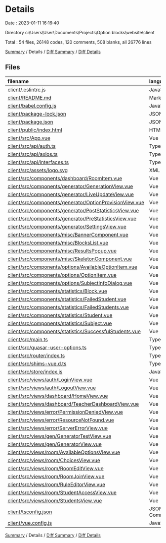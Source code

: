 # Details

Date : 2023-01-11 16:16:40

Directory c:\\Users\\User\\Documents\\Projects\\Option blocks\\website\\client

Total : 54 files,  26148 codes, 120 comments, 508 blanks, all 26776 lines

[Summary](results.md) / Details / [Diff Summary](diff.md) / [Diff Details](diff-details.md)

## Files
| filename | language | code | comment | blank | total |
| :--- | :--- | ---: | ---: | ---: | ---: |
| [client/.eslintrc.js](/client/.eslintrc.js) | JavaScript | 18 | 0 | 1 | 19 |
| [client/README.md](/client/README.md) | Markdown | 19 | 0 | 6 | 25 |
| [client/babel.config.js](/client/babel.config.js) | JavaScript | 5 | 0 | 1 | 6 |
| [client/package-lock.json](/client/package-lock.json) | JSON | 21,366 | 0 | 1 | 21,367 |
| [client/package.json](/client/package.json) | JSON | 40 | 0 | 1 | 41 |
| [client/public/index.html](/client/public/index.html) | HTML | 17 | 1 | 2 | 20 |
| [client/src/App.vue](/client/src/App.vue) | Vue | 184 | 5 | 27 | 216 |
| [client/src/api/auth.ts](/client/src/api/auth.ts) | TypeScript | 12 | 3 | 5 | 20 |
| [client/src/api/axios.ts](/client/src/api/axios.ts) | TypeScript | 24 | 8 | 9 | 41 |
| [client/src/api/interfaces.ts](/client/src/api/interfaces.ts) | TypeScript | 15 | 1 | 3 | 19 |
| [client/src/assets/logo.svg](/client/src/assets/logo.svg) | XML | 15 | 0 | 1 | 16 |
| [client/src/components/dashboard/RoomItem.vue](/client/src/components/dashboard/RoomItem.vue) | Vue | 21 | 0 | 3 | 24 |
| [client/src/components/generator/GenerationView.vue](/client/src/components/generator/GenerationView.vue) | Vue | 137 | 1 | 15 | 153 |
| [client/src/components/generator/LiveUpdateView.vue](/client/src/components/generator/LiveUpdateView.vue) | Vue | 503 | 0 | 36 | 539 |
| [client/src/components/generator/OptionProvisionView.vue](/client/src/components/generator/OptionProvisionView.vue) | Vue | 109 | 0 | 5 | 114 |
| [client/src/components/generator/PostStatisticsView.vue](/client/src/components/generator/PostStatisticsView.vue) | Vue | 84 | 0 | 12 | 96 |
| [client/src/components/generator/PreStatisticsView.vue](/client/src/components/generator/PreStatisticsView.vue) | Vue | 210 | 0 | 22 | 232 |
| [client/src/components/generator/SettingsView.vue](/client/src/components/generator/SettingsView.vue) | Vue | 212 | 5 | 22 | 239 |
| [client/src/components/misc/BannerComponent.vue](/client/src/components/misc/BannerComponent.vue) | Vue | 29 | 0 | 4 | 33 |
| [client/src/components/misc/BlocksList.vue](/client/src/components/misc/BlocksList.vue) | Vue | 23 | 0 | 4 | 27 |
| [client/src/components/misc/ResultsPopup.vue](/client/src/components/misc/ResultsPopup.vue) | Vue | 48 | 0 | 8 | 56 |
| [client/src/components/misc/SkeletonComponent.vue](/client/src/components/misc/SkeletonComponent.vue) | Vue | 19 | 0 | 2 | 21 |
| [client/src/components/options/AvailableOptionItem.vue](/client/src/components/options/AvailableOptionItem.vue) | Vue | 17 | 0 | 2 | 19 |
| [client/src/components/options/OptionItem.vue](/client/src/components/options/OptionItem.vue) | Vue | 22 | 0 | 2 | 24 |
| [client/src/components/options/SubjectInfoDialog.vue](/client/src/components/options/SubjectInfoDialog.vue) | Vue | 24 | 0 | 5 | 29 |
| [client/src/components/statistics/Block.vue](/client/src/components/statistics/Block.vue) | Vue | 36 | 0 | 5 | 41 |
| [client/src/components/statistics/FailedStudent.vue](/client/src/components/statistics/FailedStudent.vue) | Vue | 70 | 1 | 7 | 78 |
| [client/src/components/statistics/FailedStudents.vue](/client/src/components/statistics/FailedStudents.vue) | Vue | 72 | 0 | 11 | 83 |
| [client/src/components/statistics/Student.vue](/client/src/components/statistics/Student.vue) | Vue | 61 | 0 | 5 | 66 |
| [client/src/components/statistics/Subject.vue](/client/src/components/statistics/Subject.vue) | Vue | 14 | 0 | 5 | 19 |
| [client/src/components/statistics/SuccessfulStudents.vue](/client/src/components/statistics/SuccessfulStudents.vue) | Vue | 71 | 0 | 11 | 82 |
| [client/src/main.ts](/client/src/main.ts) | TypeScript | 13 | 4 | 3 | 20 |
| [client/src/quasar-user-options.ts](/client/src/quasar-user-options.ts) | TypeScript | 9 | 1 | 2 | 12 |
| [client/src/router/index.ts](/client/src/router/index.ts) | TypeScript | 133 | 16 | 10 | 159 |
| [client/src/shims-vue.d.ts](/client/src/shims-vue.d.ts) | TypeScript | 5 | 1 | 1 | 7 |
| [client/src/store/index.js](/client/src/store/index.js) | JavaScript | 67 | 5 | 3 | 75 |
| [client/src/views/auth/LoginView.vue](/client/src/views/auth/LoginView.vue) | Vue | 79 | 0 | 8 | 87 |
| [client/src/views/auth/LogoutView.vue](/client/src/views/auth/LogoutView.vue) | Vue | 22 | 0 | 6 | 28 |
| [client/src/views/dashboard/HomeView.vue](/client/src/views/dashboard/HomeView.vue) | Vue | 59 | 0 | 8 | 67 |
| [client/src/views/dashboard/TeacherDashboardView.vue](/client/src/views/dashboard/TeacherDashboardView.vue) | Vue | 290 | 3 | 25 | 318 |
| [client/src/views/error/PermissionDeniedView.vue](/client/src/views/error/PermissionDeniedView.vue) | Vue | 14 | 0 | 2 | 16 |
| [client/src/views/error/ResourceNotFound.vue](/client/src/views/error/ResourceNotFound.vue) | Vue | 14 | 0 | 3 | 17 |
| [client/src/views/error/ServerErrorView.vue](/client/src/views/error/ServerErrorView.vue) | Vue | 14 | 0 | 3 | 17 |
| [client/src/views/gen/GeneratorTestView.vue](/client/src/views/gen/GeneratorTestView.vue) | Vue | 87 | 2 | 14 | 103 |
| [client/src/views/gen/GeneratorView.vue](/client/src/views/gen/GeneratorView.vue) | Vue | 97 | 0 | 18 | 115 |
| [client/src/views/room/AvailableOptionsView.vue](/client/src/views/room/AvailableOptionsView.vue) | Vue | 278 | 12 | 40 | 330 |
| [client/src/views/room/ChoicesView.vue](/client/src/views/room/ChoicesView.vue) | Vue | 304 | 16 | 33 | 353 |
| [client/src/views/room/RoomEditView.vue](/client/src/views/room/RoomEditView.vue) | Vue | 466 | 14 | 28 | 508 |
| [client/src/views/room/RoomJoinView.vue](/client/src/views/room/RoomJoinView.vue) | Vue | 110 | 4 | 10 | 124 |
| [client/src/views/room/RuleEditorView.vue](/client/src/views/room/RuleEditorView.vue) | Vue | 194 | 2 | 16 | 212 |
| [client/src/views/room/StudentAccessView.vue](/client/src/views/room/StudentAccessView.vue) | Vue | 118 | 3 | 17 | 138 |
| [client/src/views/room/StudentsView.vue](/client/src/views/room/StudentsView.vue) | Vue | 236 | 1 | 12 | 249 |
| [client/tsconfig.json](/client/tsconfig.json) | JSON with Comments | 30 | 11 | 1 | 42 |
| [client/vue.config.js](/client/vue.config.js) | JavaScript | 12 | 0 | 2 | 14 |

[Summary](results.md) / Details / [Diff Summary](diff.md) / [Diff Details](diff-details.md)